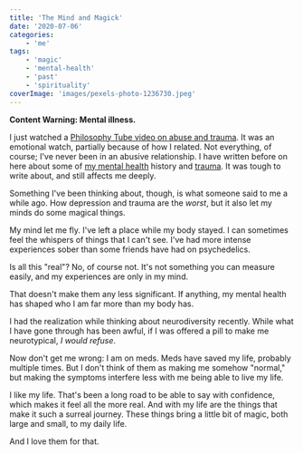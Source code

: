 ```yaml
---
title: 'The Mind and Magick'
date: '2020-07-06'
categories:
    - 'me'
tags:
    - 'magic'
    - 'mental-health'
    - 'past'
    - 'spirituality'
coverImage: 'images/pexels-photo-1236730.jpeg'
---
```


**Content Warning: Mental illness.**

I just watched a [Philosophy Tube video on abuse and trauma](https://www.youtube.com/watch?v=AeGEv0YVLtw). It was an emotional watch, partially because of how I related. Not everything, of course; I've never been in an abusive relationship. I have written before on here about some of [my mental health](https://echonyc.name/2019/10/10/mental-health-awareness-day/) history and [trauma](https://echonyc.name/2019/04/22/uncomfortable-feelings/). It was tough to write about, and still affects me deeply.

Something I've been thinking about, though, is what someone said to me a while ago. How depression and trauma are the *worst*, but it also let my minds do some magical things.

My mind let me fly. I've left a place while my body stayed. I can sometimes feel the whispers of things that I can't see. I've had more intense experiences sober than some friends have had on psychedelics.

Is all this "real"? No, of course not. It's not something you can measure easily, and my experiences are only in my mind.

That doesn't make them any less significant. If anything, my mental health has shaped who I am far more than my body has.

I had the realization while thinking about neurodiversity recently. While what I have gone through has been awful, if I was offered a pill to make me neurotypical, *I would refuse*.

Now don't get me wrong: I am on meds. Meds have saved my life, probably multiple times. But I don't think of them as making me somehow "normal," but making the symptoms interfere less with me being able to live my life.

I like my life. That's been a long road to be able to say with confidence, which makes it feel all the more real. And with my life are the things that make it such a surreal journey. These things bring a little bit of magic, both large and small, to my daily life.

And I love them for that.
